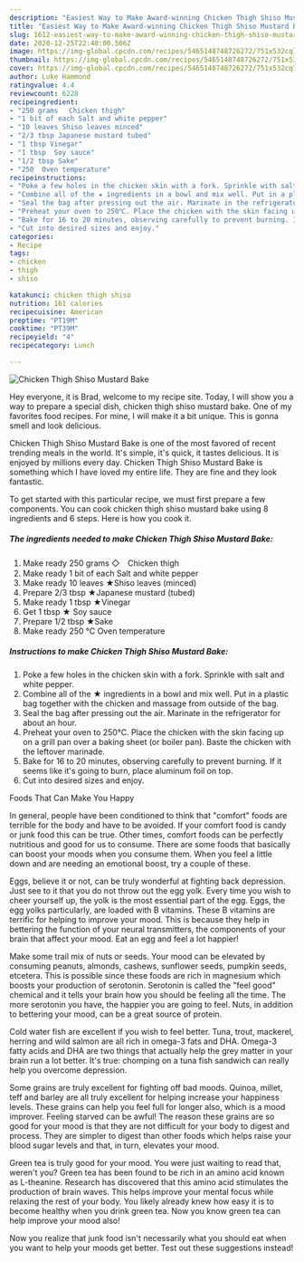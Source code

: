 ```yaml
---
description: "Easiest Way to Make Award-winning Chicken Thigh Shiso Mustard Bake"
title: "Easiest Way to Make Award-winning Chicken Thigh Shiso Mustard Bake"
slug: 1612-easiest-way-to-make-award-winning-chicken-thigh-shiso-mustard-bake
date: 2020-12-25T22:40:00.506Z
image: https://img-global.cpcdn.com/recipes/5465148748726272/751x532cq70/chicken-thigh-shiso-mustard-bake-recipe-main-photo.jpg
thumbnail: https://img-global.cpcdn.com/recipes/5465148748726272/751x532cq70/chicken-thigh-shiso-mustard-bake-recipe-main-photo.jpg
cover: https://img-global.cpcdn.com/recipes/5465148748726272/751x532cq70/chicken-thigh-shiso-mustard-bake-recipe-main-photo.jpg
author: Luke Hammond
ratingvalue: 4.4
reviewcount: 6228
recipeingredient:
- "250 grams 　Chicken thigh"
- "1 bit of each Salt and white pepper"
- "10 leaves Shiso leaves minced"
- "2/3 tbsp Japanese mustard tubed"
- "1 tbsp Vinegar"
- "1 tbsp  Soy sauce"
- "1/2 tbsp Sake"
- "250  Oven temperature"
recipeinstructions:
- "Poke a few holes in the chicken skin with a fork. Sprinkle with salt and white pepper."
- "Combine all of the ★ ingredients in a bowl and mix well. Put in a plastic bag together with the chicken and massage from outside of the bag."
- "Seal the bag after pressing out the air. Marinate in the refrigerator for about an hour."
- "Preheat your oven to 250℃. Place the chicken with the skin facing up on a grill pan over a baking sheet (or boiler pan). Baste the chicken with the leftover marinade."
- "Bake for 16 to 20 minutes, observing carefully to prevent burning. If it seems like it&#39;s going to burn, place aluminum foil on top."
- "Cut into desired sizes and enjoy."
categories:
- Recipe
tags:
- chicken
- thigh
- shiso

katakunci: chicken thigh shiso 
nutrition: 161 calories
recipecuisine: American
preptime: "PT19M"
cooktime: "PT39M"
recipeyield: "4"
recipecategory: Lunch

---
```



![Chicken Thigh Shiso Mustard Bake](https://img-global.cpcdn.com/recipes/5465148748726272/751x532cq70/chicken-thigh-shiso-mustard-bake-recipe-main-photo.jpg)

Hey everyone, it is Brad, welcome to my recipe site. Today, I will show you a way to prepare a special dish, chicken thigh shiso mustard bake. One of my favorites food recipes. For mine, I will make it a bit unique. This is gonna smell and look delicious.

Chicken Thigh Shiso Mustard Bake is one of the most favored of recent trending meals in the world. It's simple, it's quick, it tastes delicious. It is enjoyed by millions every day. Chicken Thigh Shiso Mustard Bake is something which I have loved my entire life. They are fine and they look fantastic.




To get started with this particular recipe, we must first prepare a few components. You can cook chicken thigh shiso mustard bake using 8 ingredients and 6 steps. Here is how you cook it.

<!--inarticleads1-->

##### The ingredients needed to make Chicken Thigh Shiso Mustard Bake:

1. Make ready 250 grams ◇　Chicken thigh
1. Make ready 1 bit of each Salt and white pepper
1. Make ready 10 leaves ★Shiso leaves (minced)
1. Prepare 2/3 tbsp ★Japanese mustard (tubed)
1. Make ready 1 tbsp ★Vinegar
1. Get 1 tbsp ★ Soy sauce
1. Prepare 1/2 tbsp ★Sake
1. Make ready 250 ℃ Oven temperature




<!--inarticleads2-->

##### Instructions to make Chicken Thigh Shiso Mustard Bake:

1. Poke a few holes in the chicken skin with a fork. Sprinkle with salt and white pepper.
1. Combine all of the ★ ingredients in a bowl and mix well. Put in a plastic bag together with the chicken and massage from outside of the bag.
1. Seal the bag after pressing out the air. Marinate in the refrigerator for about an hour.
1. Preheat your oven to 250℃. Place the chicken with the skin facing up on a grill pan over a baking sheet (or boiler pan). Baste the chicken with the leftover marinade.
1. Bake for 16 to 20 minutes, observing carefully to prevent burning. If it seems like it&#39;s going to burn, place aluminum foil on top.
1. Cut into desired sizes and enjoy.




Foods That Can Make You Happy


In general, people have been conditioned to think that "comfort" foods are terrible for the body and have to be avoided. If your comfort food is candy or junk food this can be true. Other times, comfort foods can be perfectly nutritious and good for us to consume. There are some foods that basically can boost your moods when you consume them. When you feel a little down and are needing an emotional boost, try a couple of these.

Eggs, believe it or not, can be truly wonderful at fighting back depression. Just see to it that you do not throw out the egg yolk. Every time you wish to cheer yourself up, the yolk is the most essential part of the egg. Eggs, the egg yolks particularly, are loaded with B vitamins. These B vitamins are terrific for helping to improve your mood. This is because they help in bettering the function of your neural transmitters, the components of your brain that affect your mood. Eat an egg and feel a lot happier!

Make some trail mix of nuts or seeds. Your mood can be elevated by consuming peanuts, almonds, cashews, sunflower seeds, pumpkin seeds, etcetera. This is possible since these foods are rich in magnesium which boosts your production of serotonin. Serotonin is called the "feel good" chemical and it tells your brain how you should be feeling all the time. The more serotonin you have, the happier you are going to feel. Nuts, in addition to bettering your mood, can be a great source of protein.

Cold water fish are excellent if you wish to feel better. Tuna, trout, mackerel, herring and wild salmon are all rich in omega-3 fats and DHA. Omega-3 fatty acids and DHA are two things that actually help the grey matter in your brain run a lot better. It's true: chomping on a tuna fish sandwich can really help you overcome depression. 

Some grains are truly excellent for fighting off bad moods. Quinoa, millet, teff and barley are all truly excellent for helping increase your happiness levels. These grains can help you feel full for longer also, which is a mood improver. Feeling starved can be awful! The reason these grains are so good for your mood is that they are not difficult for your body to digest and process. They are simpler to digest than other foods which helps raise your blood sugar levels and that, in turn, elevates your mood.

Green tea is truly good for your mood. You were just waiting to read that, weren't you? Green tea has been found to be rich in an amino acid known as L-theanine. Research has discovered that this amino acid stimulates the production of brain waves. This helps improve your mental focus while relaxing the rest of your body. You likely already knew how easy it is to become healthy when you drink green tea. Now you know green tea can help improve your mood also!

Now you realize that junk food isn't necessarily what you should eat when you want to help your moods get better. Test out  these suggestions  instead!

